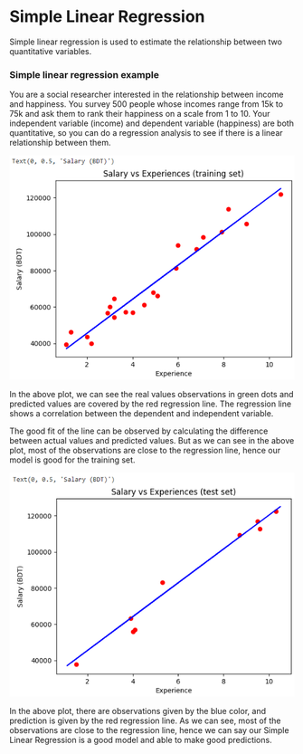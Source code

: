 
# Simple Linear Regression

Simple linear regression is used to estimate the relationship between two quantitative variables.
### Simple linear regression example
You are a social researcher interested in the relationship between income and happiness. You survey 500 people whose incomes range from 15k to 75k and ask them to rank their happiness on a scale from 1 to 10.
Your independent variable (income) and dependent variable (happiness) are both quantitative, so you can do a regression analysis to see if there is a linear relationship between them.

![](Screenshot/simple_linear_regression/train.PNG)

In the above plot, we can see the real values observations in green dots and predicted values are covered by the red regression line. The regression line shows a correlation between the dependent and independent variable.

The good fit of the line can be observed by calculating the difference between actual values and predicted values. But as we can see in the above plot, most of the observations are close to the regression line, hence our model is good for the training set.

![](Screenshot/simple_linear_regression/test.PNG)

In the above plot, there are observations given by the blue color, and prediction is given by the red regression line. As we can see, most of the observations are close to the regression line, hence we can say our Simple Linear Regression is a good model and able to make good predictions.

